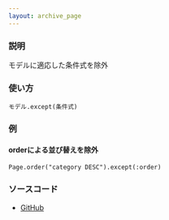 ```yaml
---
layout: archive_page
---
```

### 説明
モデルに適応した条件式を除外

### 使い方
    モデル.except(条件式)

### 例
#### orderによる並び替えを除外
    Page.order("category DESC").except(:order)

### ソースコード
* [GitHub](https://github.com/rails/rails/blob/ac30e389ecfa0e26e3d44c1eda8488ddf63b3ecc/activerecord/lib/active_record/relation/spawn_methods.rb#L57)